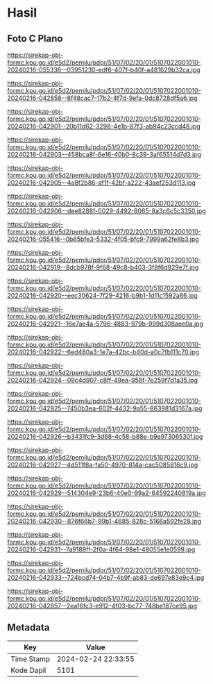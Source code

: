 # Hasil

## Foto C Plano

https://sirekap-obj-formc.kpu.go.id/e5d2/pemilu/pdpr/51/07/02/20/01/5107022001010-20240216-055336--03951230-edf6-407f-b40f-a481629b32ca.jpg

https://sirekap-obj-formc.kpu.go.id/e5d2/pemilu/pdpr/51/07/02/20/01/5107022001010-20240216-042858--8f48cac7-17b2-4f7d-9efa-0dc8728df5a6.jpg

https://sirekap-obj-formc.kpu.go.id/e5d2/pemilu/pdpr/51/07/02/20/01/5107022001010-20240216-042901--20b11d62-3298-4e1b-87f3-ab94c23ccd48.jpg

https://sirekap-obj-formc.kpu.go.id/e5d2/pemilu/pdpr/51/07/02/20/01/5107022001010-20240216-042903--458bca8f-6e16-40b0-8c39-3af65514d7d3.jpg

https://sirekap-obj-formc.kpu.go.id/e5d2/pemilu/pdpr/51/07/02/20/01/5107022001010-20240216-042905--4a8f2b86-af1f-42bf-a222-43aef253d113.jpg

https://sirekap-obj-formc.kpu.go.id/e5d2/pemilu/pdpr/51/07/02/20/01/5107022001010-20240216-042906--dee8288f-0029-4492-8065-8a3c6c5c3350.jpg

https://sirekap-obj-formc.kpu.go.id/e5d2/pemilu/pdpr/51/07/02/20/01/5107022001010-20240216-055416--0b65bfe3-5332-4f05-bfc9-7999a62fe8b3.jpg

https://sirekap-obj-formc.kpu.go.id/e5d2/pemilu/pdpr/51/07/02/20/01/5107022001010-20240216-042919--8dcb978f-9f68-49c8-b403-3f8f6d929e7f.jpg

https://sirekap-obj-formc.kpu.go.id/e5d2/pemilu/pdpr/51/07/02/20/01/5107022001010-20240216-042920--eec30624-7f29-4216-b9b1-1d11c1592a66.jpg

https://sirekap-obj-formc.kpu.go.id/e5d2/pemilu/pdpr/51/07/02/20/01/5107022001010-20240216-042921--16e7ae4a-5796-4883-979b-999d308aee0a.jpg

https://sirekap-obj-formc.kpu.go.id/e5d2/pemilu/pdpr/51/07/02/20/01/5107022001010-20240216-042922--6ed480a3-1e7a-42bc-b40d-a0c7fb111c70.jpg

https://sirekap-obj-formc.kpu.go.id/e5d2/pemilu/pdpr/51/07/02/20/01/5107022001010-20240216-042924--09c4d907-c8ff-49ea-958f-7e259f7d1a35.jpg

https://sirekap-obj-formc.kpu.go.id/e5d2/pemilu/pdpr/51/07/02/20/01/5107022001010-20240216-042925--7450b3ea-602f-4432-9a55-863981d3167a.jpg

https://sirekap-obj-formc.kpu.go.id/e5d2/pemilu/pdpr/51/07/02/20/01/5107022001010-20240216-042926--b3431fc9-3d68-4c58-b88e-b9e97306530f.jpg

https://sirekap-obj-formc.kpu.go.id/e5d2/pemilu/pdpr/51/07/02/20/01/5107022001010-20240216-042927--4d511f8a-fa50-4970-814a-cac5085816c9.jpg

https://sirekap-obj-formc.kpu.go.id/e5d2/pemilu/pdpr/51/07/02/20/01/5107022001010-20240216-042929--514304e9-23b6-40e0-99a2-64592240819a.jpg

https://sirekap-obj-formc.kpu.go.id/e5d2/pemilu/pdpr/51/07/02/20/01/5107022001010-20240216-042930--876f66b7-99b1-4685-828c-5166a592fe28.jpg

https://sirekap-obj-formc.kpu.go.id/e5d2/pemilu/pdpr/51/07/02/20/01/5107022001010-20240216-042931--7a9189ff-2f0a-4f64-98e1-48055e1e0599.jpg

https://sirekap-obj-formc.kpu.go.id/e5d2/pemilu/pdpr/51/07/02/20/01/5107022001010-20240216-042933--724bcd74-04b7-4b9f-ab83-de697e83e9c4.jpg

https://sirekap-obj-formc.kpu.go.id/e5d2/pemilu/pdpr/51/07/02/20/01/5107022001010-20240216-042857--2ea16fc3-e912-4f03-bc77-748be187ce95.jpg


## Metadata

| Key        | Value               |
| ---------- | ------------------- |
| Time Stamp | 2024-02-24 22:33:55 |
| Kode Dapil | 5101                |



